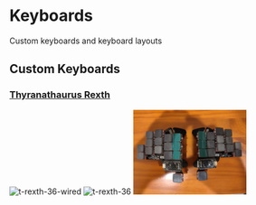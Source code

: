 # Keyboards

Custom keyboards and keyboard layouts

## Custom Keyboards

### [Thyranathaurus Rexth](https://github.com/erhickey/t-rexth)

<img src="https://raw.githubusercontent.com/erhickey/t-rexth/refs/heads/main/t-rexth-36-wired/images/pcb_3d.png" alt="t-rexth-36-wired" width="200"/>
<img src="https://raw.githubusercontent.com/erhickey/t-rexth/refs/heads/main/t-rexth-36/images/t-rexth.jpg" alt="t-rexth-36" width="200"/>
<img src="https://raw.githubusercontent.com/erhickey/t-rexth/refs/heads/main/t-rexth-30/images/choc30_double.jpg" alt="t-rexth-30" width="200"/>
